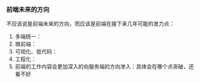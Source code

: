 ### 前端未来的方向

不应该说是前端未来的方向，而应该是前端在接下来几年可能的发力点：

1. 多端统一：
2. 微前端：
3. 可视化、低代码：
4. 工程化：
5. 前端的工作内容会更加深入的向服务端的方向渗入：具体会在哪个点突破，还看不好

